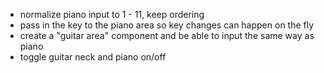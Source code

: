 - normalize piano input to 1 - 11, keep ordering
- pass in the key to the piano area so key changes can happen on the fly
- create a "guitar area" component and be able to input the same way as piano
- toggle guitar neck and piano on/off
